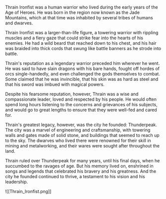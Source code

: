 Thrain Ironfist was a human warrior who lived during the early years of the Age of Heroes. He was born in the region now known as the Jade Mountains, which at that time was inhabited by several tribes of humans and dwarves.

Thrain Ironfist was a larger-than-life figure, a towering warrior with rippling muscles and a fiery gaze that could strike fear into the hearts of his enemies. He had a wild beard that reached down to his chest, and his hair was braided into thick cords that swung like battle banners as he strode into battle.

Thrain's reputation as a legendary warrior preceded him wherever he went. He was said to have slain dragons with his bare hands, fought off hordes of orcs single-handedly, and even challenged the gods themselves to combat. Some claimed that he was invincible, that his skin was as hard as steel and that his sword was imbued with magical powers.

Despite his fearsome reputation, however, Thrain was a wise and compassionate leader, loved and respected by his people. He would often spend long hours listening to the concerns and grievances of his subjects, and would go to great lengths to ensure that they were well-fed and cared for.

Thrain's greatest legacy, however, was the city he founded: Thunderpeak. The city was a marvel of engineering and craftsmanship, with towering walls and gates made of solid stone, and buildings that seemed to reach up to the sky. The dwarves who lived there were renowned for their skill in mining and metalworking, and their wares were sought after throughout the land.

Thrain ruled over Thunderpeak for many years, until his final days, when he succumbed to the ravages of age. But his memory lived on, enshrined in songs and legends that celebrated his bravery and his greatness. And the city he founded continued to thrive, a testament to his vision and his leadership.


![[Thrain_Ironfist.png]]
